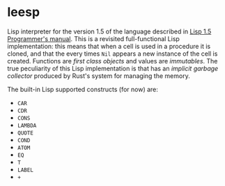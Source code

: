 # leesp

Lisp interpreter for the version 1.5 of the language described in [Lisp 1.5 Programmer's manual](http://www.softwarepreservation.org/projects/LISP/book/LISP%201.5%20Programmers%20Manual.pdf). This is a revisited full-functional Lisp implementation: this means that when a cell is used in a procedure it is cloned, and that the every times `Nil` appears a new instance of the cell is created. Functions are _first class objects_ and values are _immutables_.
The true peculiarity of this Lisp implementation is that has an *implicit garbage collector* produced by Rust's system for managing the memory.

The built-in Lisp supported constructs (for now) are: 
* `CAR`
* `CDR`
* `CONS`
* `LAMBDA`
* `QUOTE`
* `COND`
* `ATOM`
* `EQ`
* `T`
* `LABEL`
* `+`
